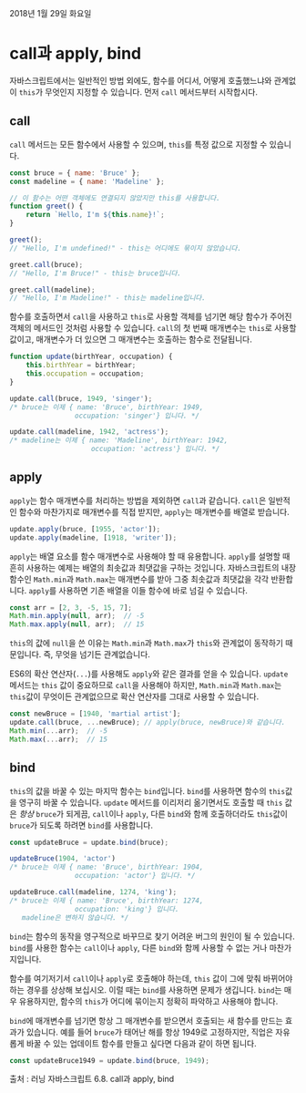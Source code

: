 2018년 1월 29일 화요일

# call과 apply, bind

자바스크립트에서는 일반적인 방법 외에도, 함수를 어디서, 어떻게 호출했느냐와 관계없이 `this`가 무엇인지 지정할 수 있습니다. 먼저 `call` 메서드부터 시작합시다.

## call

`call` 메서드는 모든 함수에서 사용할 수 있으며, `this`를 특정 값으로 지정할 수 있습니다.

```javascript
const bruce = { name: 'Bruce' };
const madeline = { name: 'Madeline' };

// 이 함수는 어떤 객체에도 연결되지 않았지만 this를 사용합니다.
function greet() {
    return `Hello, I'm ${this.name}!`;
}

greet();    
// "Hello, I'm undefined!" - this는 어디에도 묶이지 않았습니다.

greet.call(bruce);
// "Hello, I'm Bruce!" - this는 bruce입니다.

greet.call(madeline);
// "Hello, I'm Madeline!" - this는 madeline입니다.
```

함수를 호출하면서 `call`을 사용하고 `this`로 사용할 객체를 넘기면 해당 함수가 주어진 객체의 메서드인 것처럼 사용할 수 있습니다. `call`의 첫 번째 매개변수는 `this`로 사용할 값이고, 매개변수가 더 있으면 그 매개변수는 호출하는 함수로 전달됩니다.

```javascript
function update(birthYear, occupation) {
    this.birthYear = birthYear;
    this.occupation = occupation;
}

update.call(bruce, 1949, 'singer');
/* bruce는 이제 { name: 'Bruce', birthYear: 1949,
                occupation: 'singer'} 입니다. */

update.call(madeline, 1942, 'actress');
/* madeline는 이제 { name: 'Madeline', birthYear: 1942,
                    occupation: 'actress'} 입니다. */
```

## apply
`apply`는 함수 매개변수를 처리하는 방법을 제외하면 `call`과 같습니다. `call`은 일반적인 함수와 마찬가지로 매개변수를 직접 받지만, `apply`는 매개변수를 배열로 받습니다.

```javascript
update.apply(bruce, [1955, 'actor']);
update.apply(madeline, [1918, 'writer']);
```

`apply`는 배열 요소를 함수 매개변수로 사용해야 할 때 유용합니다. `apply`를 설명할 때 흔히 사용하는 예제는 배열의 최솟값과 최댓값을 구하는 것입니다. 자바스크립트의 내장 함수인 `Math.min`과 `Math.max`는 매개변수를 받아 그중 최솟값과 최댓값을 각각 반환합니다. `apply`를 사용하면 기존 배열을 이들 함수에 바로 넘길 수 있습니다.

```javascript
const arr = [2, 3, -5, 15, 7];
Math.min.apply(null, arr);  // -5
Math.max.apply(null, arr);  // 15
```

`this`의 값에 `null`을 쓴 이유는 `Math.min`과 `Math.max`가 `this`와 관계없이 동작하기 때문입니다. 즉, 무엇을 넘기든 관계없습니다.

ES6의 확산 연산자(`...`)를 사용해도 `apply`와 같은 결과를 얻을 수 있습니다. `update` 메서드는 `this` 값이 중요하므로 `call`을 사용해야 하지만, `Math.min`과 `Math.max`는 `this`값이 무엇이든 관계없으므로 확산 연산자를 그대로 사용할 수 있습니다.

```javascript
const newBruce = [1940, 'martial artist'];
update.call(bruce, ...newBruce); // apply(bruce, newBruce)와 같습니다.
Math.min(...arr);  // -5
Math.max(...arr);  // 15
```

## bind
`this`의 값을 바꿀 수 있는 마지막 함수는 `bind`입니다. `bind`를 사용하면 함수의 `this`값을 영구히 바꿀 수 있습니다. `update` 메서드를 이리저리 옮기면서도 호출할 때 `this` 값은 _항상_ `bruce`가 되게끔, `call`이나 `apply`, 다른 `bind`와 함께 호출하더라도 `this`값이 `bruce`가 되도록 하려면 `bind`를 사용합니다.

```javascript
const updateBruce = update.bind(bruce);

updateBruce(1904, 'actor')
/* bruce는 이제 { name: 'Bruce', birthYear: 1904,
                occupation: 'actor'} 입니다. */

updateBruce.call(madeline, 1274, 'king');
/* bruce는 이제 { name: 'Bruce', birthYear: 1274,
                occupation: 'king'} 입니다. 
   madeline은 변하지 않습니다. */
```

`bind`는 함수의 동작을 영구적으로 바꾸므로 찾기 어려운 버그의 원인이 될 수 있습니다. `bind`를 사용한 함수는 `call`이나 `apply`, 다른 `bind`와 함께 사용할 수 없는 거나 마찬가지입니다. 

함수를 여기저기서 `call`이나 `apply`로 호출해야 하는데, `this` 값이 그에 맞춰 바뀌어야 하는 경우를 상상해 보십시오. 이럴 때는 `bind`를 사용하면 문제가 생깁니다. `bind`는 매우 유용하지만, 함수의 `this`가 어디에 묶이는지 정확히 파악하고 사용해야 합니다.

`bind`에 매개변수를 넘기면 항상 그 매개변수를 받으면서 호출되는 새 함수를 만드는 효과가 있습니다. 예를 들어 `bruce`가 태어난 해를 항상 1949로 고정하지만, 직업은 자유롭게 바꿀 수 있는 업데이트 함수를 만들고 싶다면 다음과 같이 하면 됩니다.

```javascript
const updateBruce1949 = update.bind(bruce, 1949);
```

출처 : 러닝 자바스크립트 6.8. call과 apply, bind
